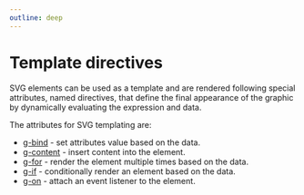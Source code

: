 ```yaml
---
outline: deep
---
```


# Template directives

SVG elements can be used as a template and are rendered following special attributes, named
directives, that define the final appearance of the graphic by dynamically evaluating the expression
and data.

The attributes for SVG templating are:

- [g-bind](g-bind.md) - set attributes value based on the data.
- [g-content](g-content.md) - insert content into the element.
- [g-for](g-for.md) - render the element multiple times based on the data.
- [g-if](g-if.md) - conditionally render an element based on the data.
- [g-on](g-on.md) - attach an event listener to the element.